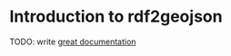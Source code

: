 # Introduction to rdf2geojson

TODO: write [great documentation](http://jacobian.org/writing/great-documentation/what-to-write/)
